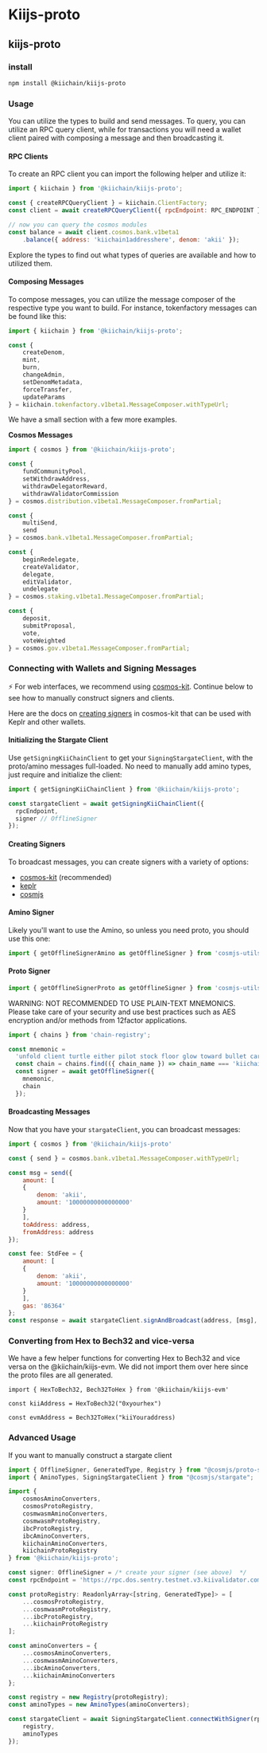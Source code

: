 # Kiijs-proto

## kiijs-proto

### install

```sh
npm install @kiichain/kiijs-proto
```

### Usage

You can utilize the types to build and send messages. To query, you can utilize an RPC query client, while for transactions you will need a wallet client paired with composing a message and then broadcasting it.

#### RPC Clients

To create an RPC client you can import the following helper and utilize it:

```js
import { kiichain } from '@kiichain/kiijs-proto';

const { createRPCQueryClient } = kiichain.ClientFactory; 
const client = await createRPCQueryClient({ rpcEndpoint: RPC_ENDPOINT });

// now you can query the cosmos modules
const balance = await client.cosmos.bank.v1beta1
    .balance({ address: 'kiichain1addresshere', denom: 'akii' });

```

Explore the types to find out what types of queries are available and how to utilized them.

#### Composing Messages

To compose messages, you can utilize the message composer of the respective type you want to build. For instance, tokenfactory messages can be found like this:

```js
import { kiichain } from '@kiichain/kiijs-proto';

const {
    createDenom,
    mint,
    burn,
    changeAdmin,
    setDenomMetadata,
    forceTransfer,
    updateParams
} = kiichain.tokenfactory.v1beta1.MessageComposer.withTypeUrl;
```

We have a small section with a few more examples.

**Cosmos Messages**

```js
import { cosmos } from '@kiichain/kiijs-proto';

const {
    fundCommunityPool,
    setWithdrawAddress,
    withdrawDelegatorReward,
    withdrawValidatorCommission
} = cosmos.distribution.v1beta1.MessageComposer.fromPartial;

const {
    multiSend,
    send
} = cosmos.bank.v1beta1.MessageComposer.fromPartial;

const {
    beginRedelegate,
    createValidator,
    delegate,
    editValidator,
    undelegate
} = cosmos.staking.v1beta1.MessageComposer.fromPartial;

const {
    deposit,
    submitProposal,
    vote,
    voteWeighted
} = cosmos.gov.v1beta1.MessageComposer.fromPartial;
```

### Connecting with Wallets and Signing Messages

⚡️ For web interfaces, we recommend using [cosmos-kit](https://github.com/hyperweb-io/cosmos-kit). Continue below to see how to manually construct signers and clients.

Here are the docs on [creating signers](https://docs.hyperweb.io/cosmos-kit) in cosmos-kit that can be used with Keplr and other wallets.

#### Initializing the Stargate Client

Use `getSigningKiiChainClient` to get your `SigningStargateClient`, with the proto/amino messages full-loaded. No need to manually add amino types, just require and initialize the client:

```js
import { getSigningKiiChainClient } from '@kiichain/kiijs-proto';

const stargateClient = await getSigningKiiChainClient({
  rpcEndpoint,
  signer // OfflineSigner
});
```

#### Creating Signers

To broadcast messages, you can create signers with a variety of options:

* [cosmos-kit](https://docs.hyperweb.io/cosmos-kit) (recommended)
* [keplr](https://docs.keplr.app/api/cosmjs.html)
* [cosmjs](https://gist.github.com/webmaster128/8444d42a7eceeda2544c8a59fbd7e1d9)

#### Amino Signer

Likely you'll want to use the Amino, so unless you need proto, you should use this one:

```js
import { getOfflineSignerAmino as getOfflineSigner } from 'cosmjs-utils';
```

#### Proto Signer

```js
import { getOfflineSignerProto as getOfflineSigner } from 'cosmjs-utils';
```

WARNING: NOT RECOMMENDED TO USE PLAIN-TEXT MNEMONICS. Please take care of your security and use best practices such as AES encryption and/or methods from 12factor applications.

```js
import { chains } from 'chain-registry';

const mnemonic =
  'unfold client turtle either pilot stock floor glow toward bullet car science';
  const chain = chains.find(({ chain_name }) => chain_name === 'kiichain');
  const signer = await getOfflineSigner({
    mnemonic,
    chain
  });
```

#### Broadcasting Messages

Now that you have your `stargateClient`, you can broadcast messages:

```js
import { cosmos } from '@kiichain/kiijs-proto'

const { send } = cosmos.bank.v1beta1.MessageComposer.withTypeUrl;

const msg = send({
    amount: [
    {
        denom: 'akii',
        amount: '10000000000000000'
    }
    ],
    toAddress: address,
    fromAddress: address
});

const fee: StdFee = {
    amount: [
    {
        denom: 'akii',
        amount: '10000000000000000'
    }
    ],
    gas: '86364'
};
const response = await stargateClient.signAndBroadcast(address, [msg], fee);
```

### Converting from Hex to Bech32 and vice-versa

We have a few helper functions for converting Hex to Bech32 and vice versa on the @kiichain/kiijs-evm. We did not import them over here since the proto files are all generated.

```tsx
import { HexToBech32, Bech32ToHex } from '@kiichain/kiijs-evm'

const kiiAddress = HexToBech32("0xyourhex")

const evmAddress = Bech32ToHex("kiiYouraddress)
```

### Advanced Usage

If you want to manually construct a stargate client

```js
import { OfflineSigner, GeneratedType, Registry } from "@cosmjs/proto-signing";
import { AminoTypes, SigningStargateClient } from "@cosmjs/stargate";

import { 
    cosmosAminoConverters,
    cosmosProtoRegistry,
    cosmwasmAminoConverters,
    cosmwasmProtoRegistry,
    ibcProtoRegistry,
    ibcAminoConverters,
    kiichainAminoConverters,
    kiichainProtoRegistry
} from '@kiichain/kiijs-proto';

const signer: OfflineSigner = /* create your signer (see above)  */
const rpcEndpoint = 'https://rpc.dos.sentry.testnet.v3.kiivalidator.com/'; // or another URL

const protoRegistry: ReadonlyArray<[string, GeneratedType]> = [
    ...cosmosProtoRegistry,
    ...cosmwasmProtoRegistry,
    ...ibcProtoRegistry,
    ...kiichainProtoRegistry
];

const aminoConverters = {
    ...cosmosAminoConverters,
    ...cosmwasmAminoConverters,
    ...ibcAminoConverters,
    ...kiichainAminoConverters
};

const registry = new Registry(protoRegistry);
const aminoTypes = new AminoTypes(aminoConverters);

const stargateClient = await SigningStargateClient.connectWithSigner(rpcEndpoint, signer, {
    registry,
    aminoTypes
});
```
